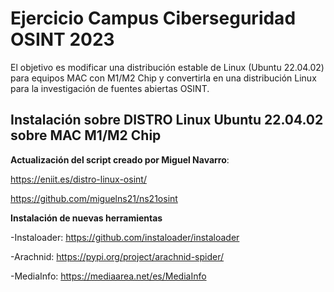 # Ejercicio Campus Ciberseguridad OSINT 2023

El objetivo es modificar una distribución estable de Linux (Ubuntu 22.04.02) para equipos MAC con M1/M2 Chip y convertirla en una distribución Linux para la investigación de fuentes abiertas OSINT.

## Instalación sobre DISTRO Linux Ubuntu 22.04.02 sobre MAC M1/M2 Chip

**Actualización del script creado por Miguel Navarro**:

https://eniit.es/distro-linux-osint/

https://github.com/miguelns21/ns21osint

**Instalación de nuevas herramientas**

-Instaloader: https://github.com/instaloader/instaloader

-Arachnid: https://pypi.org/project/arachnid-spider/

-MediaInfo: https://mediaarea.net/es/MediaInfo


